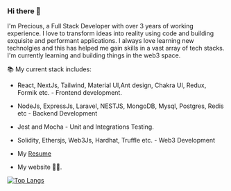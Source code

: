### Hi there 👋

I'm Precious, a Full Stack Developer with over 3 years of working experience. I love to transform ideas into reality using code and building exquisite and 
performant applications. I always love learning new technolgies and this has helped me gain skills in a vast array of tech stacks. I'm currently learning and building things in the web3 space.

📚 My current stack includes:
- React, NextJs, Tailwind, Material UI,Ant design, Chakra UI, Redux, Formik etc. - Frontend development.
- NodeJs, ExpressJs, Laravel, NESTJS, MongoDB, Mysql, Postgres, Redis etc - Backend Development
- Jest and Mocha - Unit and Integrations Testing.
- Solidity, Ethersjs, Web3Js, Hardhat, Truffle etc. - Web3 Development

- My [Resume](https://docs.google.com/document/d/1kzJ0crZBq4kBQ-KHL86XdDKdad_s7NQa/edit)
- My website 👨‍💻.

[![Top Langs](https://github-readme-stats.vercel.app/api/top-langs/?username=Preshy-Jones)](https://github.com/anuraghazra/github-readme-stats)

<!--
**Preshy-Jones/Preshy-Jones** is a ✨ _special_ ✨ repository because its `README.md` (this file) appears on your GitHub profile.

Here are some ideas to get you started:

- 🔭 I’m currently working on ...
- 🌱 I’m currently learning ...
- 👯 I’m looking to collaborate on ...
- 🤔 I’m looking for help with ...
- 💬 Ask me about ...
- 📫 How to reach me: ...
- 😄 Pronouns: ...
- ⚡ Fun fact: ...
-->
